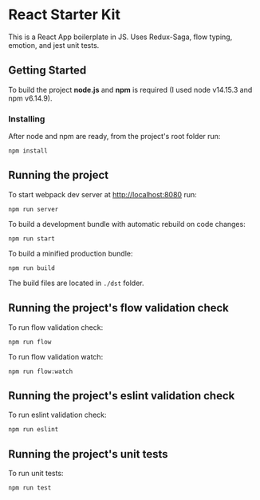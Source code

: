 # React Starter Kit

This is a React App boilerplate in JS. Uses Redux-Saga, flow typing, emotion, and jest unit tests.

## Getting Started

To build the project **node.js** and **npm** is required (I used node v14.15.3 and npm v6.14.9).

### Installing

After node and npm are ready, from the project's root folder run:

```
npm install
```

## Running the project

To start webpack dev server at [http://localhost:8080](http://localhost:8080) run:

```
npm run server
```

To build a development bundle with automatic rebuild on code changes:

```
npm run start
```

To build a minified production bundle:

```
npm run build
```

The build files are located in ```./dst``` folder.

## Running the project's flow validation check

To run flow validation check:

```
npm run flow
```

To run flow validation watch:

```
npm run flow:watch
```

## Running the project's eslint validation check

To run eslint validation check:

```
npm run eslint
```

## Running the project's unit tests

To run unit tests:

```
npm run test
```
